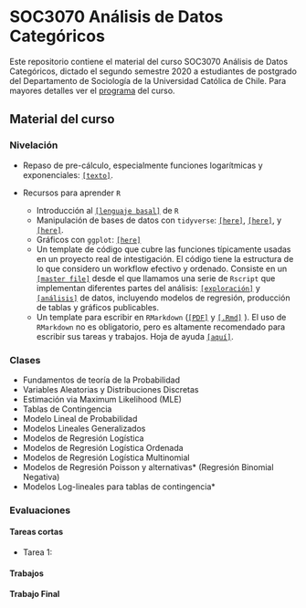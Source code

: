 # SOC3070 Análisis de Datos Categóricos 

Este repositorio contiene el material del curso SOC3070 Análisis de Datos Categóricos, dictado el segundo semestre 2020 a estudiantes de postgrado del Departamento de Sociología de la Universidad Católica de Chile. Para mayores detalles ver el [programa](files/syllabus_soc3070.pdf) del curso.

## Material del curso

### Nivelación

- Repaso de pre-cálculo, especialmente funciones logarítmicas y exponenciales: [`[texto]`](pre_calculo.pdf).

- Recursos para aprender `R`
  - Introducción al [`[lenguaje basal]`](pre_calculo.pdf) de `R`
  - Manipulación de bases de datos con `tidyverse`: [`[here]`](pre_calculo.pdf), [`[here]`](pre_calculo.pdf), y [`[here]`](pre_calculo.pdf).
  - Gráficos con `ggplot`: [`[here]`](pre_calculo.pdf)
  - Un template de código que cubre las funciones típicamente usadas en un proyecto real de intestigación. El código tiene la estructura de lo que considero un workflow efectivo y ordenado. Consiste en un [`[master file]`](pre_calculo.pdf) desde el que llamamos una serie de `Rscript` que implementan diferentes partes del análisis: [`[exploración]`](pre_calculo.pdf) y [`[análisis]`](pre_calculo.pdf) de datos, incluyendo modelos de regresión, producción de tablas y gráficos publicables.
  - Un template para escribir en `RMarkdown` ([`[PDF]`](files/template_rmarkdown.pdf) y [`[.Rmd]`](files/template_rmarkdown.Rmd) ). El uso de `RMarkdown` no es obligatorio, pero es altamente recomendado para escribir sus tareas y trabajos. Hoja de ayuda [`[aquí]`](https://rstudio.com/wp-content/uploads/2015/03/rmarkdown-spanish.pdf).
  
### Clases

- Fundamentos de teoría de la Probabilidad
- Variables Aleatorias y Distribuciones Discretas
- Estimación via Maximum Likelihood (MLE)
- Tablas de Contingencia
- Modelo Lineal de Probabilidad 
- Modelos Lineales Generalizados 
- Modelos de Regresión Logística
- Modelos de Regresión Logística Ordenada
- Modelos de Regresión Logística Multinomial 
- Modelos de Regresión Poisson y alternativas* (Regresión Binomial Negativa)
- Modelos Log-lineales para tablas de contingencia*

### Evaluaciones 

#### Tareas cortas

- Tarea 1:

#### Trabajos

#### Trabajo Final


